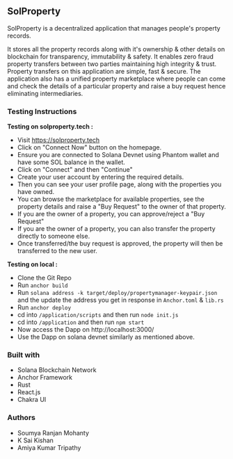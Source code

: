## SolProperty
SolProperty is a decentralized application that manages people's property records. 

It stores all the property records along with it's ownership & other details on blockchain for transparency, immutability & safety. It enables zero fraud property transfers between two parties maintaining high integrity & trust. Property transfers on this application are simple, fast & secure. The application also has a unified property marketplace where people can come and check the details of a particular property and raise a buy request hence eliminating intermediaries.

### Testing Instructions
**Testing on solproperty.tech :**
- Visit https://solproperty.tech
- Click on "Connect Now" button on the homepage.
- Ensure you are connected to Solana Devnet using Phantom wallet and have some SOL balance in the wallet.
- Click on "Connect" and then "Continue"
- Create your user account by entering the required details.
- Then you can see your user profile page, along with the properties you have owned.
- You can browse the marketplace for available properties, see the property details and raise a "Buy Request" to the owner of that property.
- If you are the owner of a property, you can approve/reject a "Buy Request"
- If you are the owner of a property, you can also transfer the property directly to someone else.
- Once transferred/the buy request is approved, the property will then be transferred to the new user.

**Testing on local :**
 - Clone the Git Repo
 - Run `anchor build`
 - Run `solana address -k target/deploy/propertymanager-keypair.json` and the update the address you get in response in `Anchor.toml` & `lib.rs`
 - Run `anchor deploy`
 - cd into `/application/scripts` and then run `node init.js`
 - cd into `/application`  and then run `npm start`
 - Now access the Dapp on http://localhost:3000/
 - Use the Dapp on solana devnet similarly as mentioned above.

### Built with
- Solana Blockchain Network
- Anchor Framework
- Rust
- React.js
- Chakra UI

### Authors
- Soumya Ranjan Mohanty
- K Sai Kishan
- Amiya Kumar Tripathy
